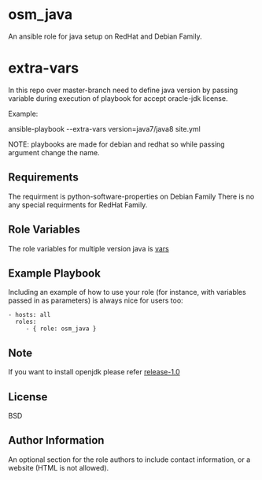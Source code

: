 osm_java
=========

An ansible role for java setup on RedHat and Debian Family.

extra-vars
==========

In this repo over master-branch need to define java version by passing variable during execution of playbook  for accept oracle-jdk license.

Example: 

ansible-playbook --extra-vars version=java7/java8 site.yml

NOTE: playbooks are made for debian and redhat so while passing argument change the name.

Requirements
------------
The requirment is python-software-properties on Debian Family
There is no any special requirments for RedHat Family.

Role Variables
--------------
The role variables for multiple version java is [vars](https://github.com/opstree-ansible/osm_java/blob/master/vars/main.yml)


Example Playbook
----------------

Including an example of how to use your role (for instance, with variables passed in as parameters) is always nice for users too:

    - hosts: all
      roles:
         - { role: osm_java }

Note
---------
If you want to install openjdk please refer [release-1.0](https://github.com/opstree-ansible/osm_java/tree/release-1.0)

License
-------

BSD

Author Information
------------------

An optional section for the role authors to include contact information, or a website (HTML is not allowed).
